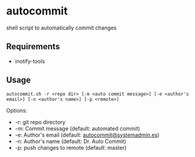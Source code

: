 # autocommit

shell script to automatically commit changes

## Requirements

* inotify-tools

## Usage

```
autocommit.sh -r <repo dir> [-m <auto commit message>] [-e <author's email>] [-n <author's name>] [-p <remote>]
```

Options:
* -r: git repo directory
* -m: Commit message (default: automated commit)
* -e: Author's email (default: autocommit@systemadmin.es)
* -n: Author's name (default: Dr. Auto Commit)
* -p: push changes to remote (default: master)
